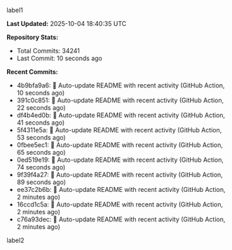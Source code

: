 
label1 
<!-- ACTIVITY_START -->
**Last Updated:** 2025-10-04 18:40:35 UTC

**Repository Stats:**
- Total Commits: 34241
- Last Commit: 10 seconds ago

**Recent Commits:**
- 4b9bfa9a6: 🤖 Auto-update README with recent activity (GitHub Action, 10 seconds ago)
- 391c0c851: 🤖 Auto-update README with recent activity (GitHub Action, 22 seconds ago)
- df4b4ed0b: 🤖 Auto-update README with recent activity (GitHub Action, 41 seconds ago)
- 5f4311e5a: 🤖 Auto-update README with recent activity (GitHub Action, 53 seconds ago)
- 0fbee5ec1: 🤖 Auto-update README with recent activity (GitHub Action, 65 seconds ago)
- 0ed519e19: 🤖 Auto-update README with recent activity (GitHub Action, 74 seconds ago)
- 9f39f4a27: 🤖 Auto-update README with recent activity (GitHub Action, 89 seconds ago)
- ee37c2b6b: 🤖 Auto-update README with recent activity (GitHub Action, 2 minutes ago)
- 16ccd1c5a: 🤖 Auto-update README with recent activity (GitHub Action, 2 minutes ago)
- c76a93dec: 🤖 Auto-update README with recent activity (GitHub Action, 2 minutes ago)
<!-- ACTIVITY_END -->

label2
